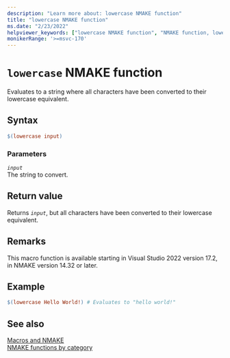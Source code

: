 ```yaml
---
description: "Learn more about: lowercase NMAKE function"
title: "lowercase NMAKE function"
ms.date: "2/23/2022"
helpviewer_keywords: ["lowercase NMAKE function", "NMAKE function, lowercase"]
monikerRange: '>=msvc-170'
---
```

# `lowercase` NMAKE function

Evaluates to a string where all characters have been converted to their lowercase equivalent.

## Syntax

```makefile
$(lowercase input)
```

### Parameters

*`input`*\
The string to convert.

## Return value

Returns *`input`*, but all characters have been converted to their lowercase equivalent.

## Remarks

This macro function is available starting in Visual Studio 2022 version 17.2, in NMAKE version 14.32 or later.

## Example

```makefile
$(lowercase Hello World!) # Evaluates to "hello world!"
```

## See also

[Macros and NMAKE](macros-and-nmake.md)\
[NMAKE functions by category](using-an-nmake-macro.md#functions-by-category)
